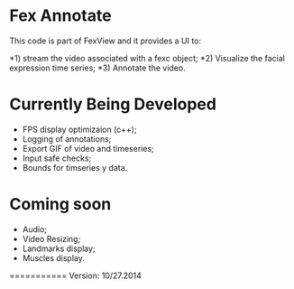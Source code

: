 Fex Annotate
===========

This code is part of FexView and it provides a UI to:

*1) stream the video associated with a fexc object;
*2) Visualize the facial expression time series;
*3) Annotate the video.

Currently Being Developed
===========

* FPS display optimizaion (c++);
* Logging of annotations;
* Export GIF of video and timeseries;
* Input safe checks;
* Bounds for timseries y data.


Coming soon
===========
* Audio;
* Video Resizing;
* Landmarks display;
* Muscles display.

===========
Version: 10/27.2014